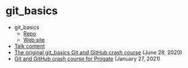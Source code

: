 # git_basics

- git_basics
  - [Repo](https://github.com/HarshKapadia2/git_basics)
  - [Web site](https://harshkapadia2.github.io/git_basics/)
- [Talk content](content.md)
- [The original git_basics Git and GitHub crash course](https://www.youtube.com/watch?v=HF12-91iazM) (June 28, 2020)
- [Git and GitHub crash course for Progate](https://www.youtube.com/watch?v=X8AoLwKQ13A&list=WL&index=226) (January 27, 2021)
